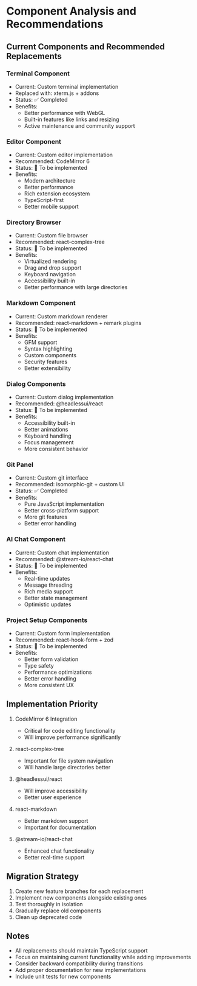 # Component Analysis and Recommendations

## Current Components and Recommended Replacements

### Terminal Component
- Current: Custom terminal implementation
- Replaced with: xterm.js + addons
- Status: ✅ Completed
- Benefits:
  - Better performance with WebGL
  - Built-in features like links and resizing
  - Active maintenance and community support

### Editor Component
- Current: Custom editor implementation
- Recommended: CodeMirror 6
- Status: 🔄 To be implemented
- Benefits:
  - Modern architecture
  - Better performance
  - Rich extension ecosystem
  - TypeScript-first
  - Better mobile support

### Directory Browser
- Current: Custom file browser
- Recommended: react-complex-tree
- Status: 🔄 To be implemented
- Benefits:
  - Virtualized rendering
  - Drag and drop support
  - Keyboard navigation
  - Accessibility built-in
  - Better performance with large directories

### Markdown Component
- Current: Custom markdown renderer
- Recommended: react-markdown + remark plugins
- Status: 🔄 To be implemented
- Benefits:
  - GFM support
  - Syntax highlighting
  - Custom components
  - Security features
  - Better extensibility

### Dialog Components
- Current: Custom dialog implementation
- Recommended: @headlessui/react
- Status: 🔄 To be implemented
- Benefits:
  - Accessibility built-in
  - Better animations
  - Keyboard handling
  - Focus management
  - More consistent behavior

### Git Panel
- Current: Custom git interface
- Recommended: isomorphic-git + custom UI
- Status: ✅ Completed
- Benefits:
  - Pure JavaScript implementation
  - Better cross-platform support
  - More git features
  - Better error handling

### AI Chat Component
- Current: Custom chat implementation
- Recommended: @stream-io/react-chat
- Status: 🔄 To be implemented
- Benefits:
  - Real-time updates
  - Message threading
  - Rich media support
  - Better state management
  - Optimistic updates

### Project Setup Components
- Current: Custom form implementation
- Recommended: react-hook-form + zod
- Status: 🔄 To be implemented
- Benefits:
  - Better form validation
  - Type safety
  - Performance optimizations
  - Better error handling
  - More consistent UX

## Implementation Priority

1. CodeMirror 6 Integration
   - Critical for code editing functionality
   - Will improve performance significantly

2. react-complex-tree
   - Important for file system navigation
   - Will handle large directories better

3. @headlessui/react
   - Will improve accessibility
   - Better user experience

4. react-markdown
   - Better markdown support
   - Important for documentation

5. @stream-io/react-chat
   - Enhanced chat functionality
   - Better real-time support

## Migration Strategy

1. Create new feature branches for each replacement
2. Implement new components alongside existing ones
3. Test thoroughly in isolation
4. Gradually replace old components
5. Clean up deprecated code

## Notes

- All replacements should maintain TypeScript support
- Focus on maintaining current functionality while adding improvements
- Consider backward compatibility during transitions
- Add proper documentation for new implementations
- Include unit tests for new components
